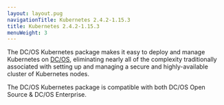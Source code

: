 ```yaml
---
layout: layout.pug
navigationTitle: Kubernetes 2.4.2-1.15.3
title: Kubernetes 2.4.2-1.15.3
menuWeight: 3
---
```


The DC/OS Kubernetes package makes it easy to deploy and manage Kubernetes on [DC/OS](https://mesosphere.com/product/), eliminating nearly all of the complexity traditionally associated with setting up and managing a secure and highly-available cluster of Kubernetes nodes.

The DC/OS Kubernetes package is compatible with both DC/OS Open Source & DC/OS Enterprise.
